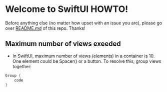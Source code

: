 # Welcome to SwiftUI HOWTO! 

Before anything else (no matter how upset with an issue you are), please go over <a href="https://github.com/scraptechguy/IssuesEncoutered/blob/main/README.md" target="_blank">README.md</a> of this repo. Thanks! 

## Maximum number of views exeeded 

+ In SwiftUI, maximum number of views (elements) in a container is 10. One element could be Spacer() or a button. To resolve this, group views together:

```verilog
Group {
    code
}
```
